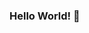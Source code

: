 ### Hello World! 👋

<!--
**TGIFernando/TGIFernando** is a ✨ _special_ ✨ repository because its `README.md` (this file) appears on your GitHub profile.

Hi, I'm Fernando! I am a full stack web developer who loves figuring out creative solutions to problems. 

- 🔭 I’m currently working on ... Story Squad!!!!
- 💬 Ask me about ... Anything!
- 📫 How to reach me: ... [Portfolio](https://tgif-portfolio.vercel.app/)
- 😄 Pronouns: ... He/Him
- ⚡ Fun fact: ... I can solve a rubix cube and im color blind!
-->
